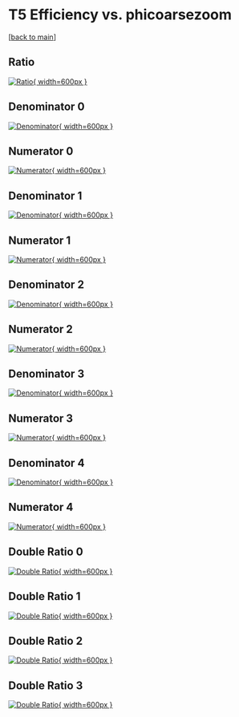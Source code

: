 # T5 Efficiency vs. phicoarsezoom

[[back to main](./)]



## Ratio

[![Ratio](../mtv/var/T5_xtr_211_-1_eff_phicoarsezoom.png){ width=600px }](../mtv/var/T5_xtr_211_-1_eff_phicoarsezoom.pdf)

## Denominator 0

[![Denominator](../mtv/den/T5_xtr_211_-1_eff_phicoarsezoom_den0.png){ width=600px }](../mtv/den/T5_xtr_211_-1_eff_phicoarsezoom_den0.pdf)

## Numerator 0

[![Numerator](../mtv/num/T5_xtr_211_-1_eff_phicoarsezoom_num0.png){ width=600px }](../mtv/num/T5_xtr_211_-1_eff_phicoarsezoom_num0.pdf)

## Denominator 1

[![Denominator](../mtv/den/T5_xtr_211_-1_eff_phicoarsezoom_den1.png){ width=600px }](../mtv/den/T5_xtr_211_-1_eff_phicoarsezoom_den1.pdf)

## Numerator 1

[![Numerator](../mtv/num/T5_xtr_211_-1_eff_phicoarsezoom_num1.png){ width=600px }](../mtv/num/T5_xtr_211_-1_eff_phicoarsezoom_num1.pdf)

## Denominator 2

[![Denominator](../mtv/den/T5_xtr_211_-1_eff_phicoarsezoom_den2.png){ width=600px }](../mtv/den/T5_xtr_211_-1_eff_phicoarsezoom_den2.pdf)

## Numerator 2

[![Numerator](../mtv/num/T5_xtr_211_-1_eff_phicoarsezoom_num2.png){ width=600px }](../mtv/num/T5_xtr_211_-1_eff_phicoarsezoom_num2.pdf)

## Denominator 3

[![Denominator](../mtv/den/T5_xtr_211_-1_eff_phicoarsezoom_den3.png){ width=600px }](../mtv/den/T5_xtr_211_-1_eff_phicoarsezoom_den3.pdf)

## Numerator 3

[![Numerator](../mtv/num/T5_xtr_211_-1_eff_phicoarsezoom_num3.png){ width=600px }](../mtv/num/T5_xtr_211_-1_eff_phicoarsezoom_num3.pdf)

## Denominator 4

[![Denominator](../mtv/den/T5_xtr_211_-1_eff_phicoarsezoom_den4.png){ width=600px }](../mtv/den/T5_xtr_211_-1_eff_phicoarsezoom_den4.pdf)

## Numerator 4

[![Numerator](../mtv/num/T5_xtr_211_-1_eff_phicoarsezoom_num4.png){ width=600px }](../mtv/num/T5_xtr_211_-1_eff_phicoarsezoom_num4.pdf)

## Double Ratio 0

[![Double Ratio](../mtv/ratio/T5_xtr_211_-1_eff_phicoarsezoom_ratio0.png){ width=600px }](../mtv/ratio/T5_xtr_211_-1_eff_phicoarsezoom_ratio0.pdf)

## Double Ratio 1

[![Double Ratio](../mtv/ratio/T5_xtr_211_-1_eff_phicoarsezoom_ratio1.png){ width=600px }](../mtv/ratio/T5_xtr_211_-1_eff_phicoarsezoom_ratio1.pdf)

## Double Ratio 2

[![Double Ratio](../mtv/ratio/T5_xtr_211_-1_eff_phicoarsezoom_ratio2.png){ width=600px }](../mtv/ratio/T5_xtr_211_-1_eff_phicoarsezoom_ratio2.pdf)

## Double Ratio 3

[![Double Ratio](../mtv/ratio/T5_xtr_211_-1_eff_phicoarsezoom_ratio3.png){ width=600px }](../mtv/ratio/T5_xtr_211_-1_eff_phicoarsezoom_ratio3.pdf)

